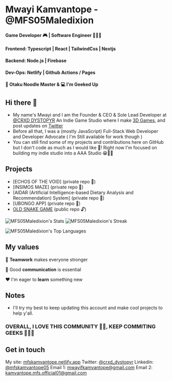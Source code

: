 
# Mwayi Kamvantope  - @MFS05Maledixion
#### Game Developer 🎮 | Software Engineer 👨🏿‍💻<br/>
#### Frontend:  Typescript | React | TailwindCss | Nextjs <br/>
#### Backend: Node.js | Firebase <br/>
#### Dev-Ops: Netlify | Github Actions / Pages <br/>
####  :spaghetti: Otaku Noodle Master & :computer: I'm Geeked Up

## Hi there 👋
- My name's Mwayi and I am the Founder & CEO & Sole Lead Developer at [@CRXD DYSTOPYR](#) An Indie Game Studio where I make [3D Games](https://youtube.com/c/crxd_dystopyr), and post updates on [Twitter](https://twitter.com/mk_maledixion)
- Before all that, I was a (mostly JavaScript) Full-Stack Web Developer and Developer Advocate ( I'm Still available for work though )
- You can still find some of my projects and contributions here on GitHub but I don't code as much as I would like 👾! Right now I'm focused on building my indie studio into a AAA Studio 😁👍🏿

## Projects
- [ECHOS OF THE VOID] (private repo 🔑)
- [INSIMOS MAZE] (private repo 🔑)
- [AIDAR (Artificial Intelligence-based Dietary Analysis and Recommendation) System] (private repo 🔑)
- [UBONGO APP] (private repo 🔑)
- [OLD SNAKE GAME](https://github.com/MFS05Maledixion/snake-py) (public repo 🔓)

![MFS05Maledixion's Stats](https://github-readme-stats.vercel.app/api?username=MFS05Maledixion&theme=monokai&show_icons=true&hide_border=false&count_private=true)
![MFS05Maledixion's Streak](https://github-readme-streak-stats.herokuapp.com/?user=MFS05Maledixion&theme=monokai&hide_border=false)

![MFS05Maledixion's Top Languages](https://github-readme-stats.vercel.app/api/top-langs/?username=MFS05Maledixion&theme=monokai&show_icons=true&hide_border=false&layout=donut-vertical)

## My values
:open_hands:  **Teamwork** makes everyone stronger <br/>

:key:  Good **communication** is essential <br/>

:hearts:  I'm eager to **learn** something new <br/>

## Notes
- I'll try my best to keep updating this account and make cool projects to help y'all.

### OVERALL, I LOVE THIS COMMUNITY 🫶🏿, KEEP COMMITING GEEKS 🧑🏿‍💻

## Get in touch 
My site: [mfskamvantope.netlify.app](https://mfskamvantope.netlify.app/)
Twitter: [@crxd_dystopyr](https://twitter.com/crxd_dystopyr)
Linkedin: [@mfskamvantope05](https://linkedin.com/in/mfskamvantope05)
Email 1: mwayifkamvantope@gmail.com
Email 2: kamvantope.mfs.official01@gmail.com
